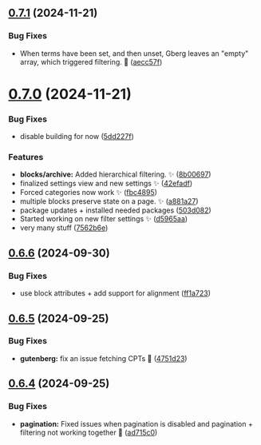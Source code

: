 ## [0.7.1](https://github.com/JCO-Digital/jcore-dynamic-archive/compare/v0.7.0...v0.7.1) (2024-11-21)


### Bug Fixes

* When terms have been set, and then unset, Gberg leaves an "empty" array, which triggered filtering. 🐛 ([aecc57f](https://github.com/JCO-Digital/jcore-dynamic-archive/commit/aecc57f9f42c3a7800c47dd9aed8bd689a58a398))



# [0.7.0](https://github.com/JCO-Digital/jcore-dynamic-archive/compare/v0.6.6...v0.7.0) (2024-11-21)


### Bug Fixes

* disable building for now ([5dd227f](https://github.com/JCO-Digital/jcore-dynamic-archive/commit/5dd227f4851609689646f05ba4c92f4e46c11332))


### Features

* **blocks/archive:** Added hierarchical filtering. ✨ ([8b00697](https://github.com/JCO-Digital/jcore-dynamic-archive/commit/8b0069752b5495af22cb40b180c356b2e60fc4f2))
* finalized settings view and new settings ✨ ([42efadf](https://github.com/JCO-Digital/jcore-dynamic-archive/commit/42efadf8bfd01434f66c262c3e01916ea92b7fcb))
* Forced categories now work ✨ ([fbc4895](https://github.com/JCO-Digital/jcore-dynamic-archive/commit/fbc4895495d825f97271564980155cfdf6d11f5d))
* multiple blocks preserve state on a page. ✨ ([a881a27](https://github.com/JCO-Digital/jcore-dynamic-archive/commit/a881a27b5abdb9dc365cf5e50609c9ff080c5da7))
* package updates + installed needed packages ([503d082](https://github.com/JCO-Digital/jcore-dynamic-archive/commit/503d0824881664d1686da23d20de28b842f5bac2))
* Started working on new filter settings ✨ ([d5965aa](https://github.com/JCO-Digital/jcore-dynamic-archive/commit/d5965aa3625aa852b2c902a831d2a7ca21681d5b))
* very many stuff ([7562b6e](https://github.com/JCO-Digital/jcore-dynamic-archive/commit/7562b6e3a39220cddbc577bda53152f3c74871ac))



## [0.6.6](https://github.com/JCO-Digital/jcore-dynamic-archive/compare/v0.6.5...v0.6.6) (2024-09-30)


### Bug Fixes

* use block attributes + add support for alignment ([ff1a723](https://github.com/JCO-Digital/jcore-dynamic-archive/commit/ff1a723abc24ea70d3586f9f92f70026c92fbe44))



## [0.6.5](https://github.com/JCO-Digital/jcore-dynamic-archive/compare/v0.6.4...v0.6.5) (2024-09-25)


### Bug Fixes

* **gutenberg:** fix an issue fetching CPTs :bug: ([4751d23](https://github.com/JCO-Digital/jcore-dynamic-archive/commit/4751d23831486d14a3f83413d1f25ae4cc63ce19))



## [0.6.4](https://github.com/JCO-Digital/jcore-dynamic-archive/compare/v0.6.3...v0.6.4) (2024-09-25)


### Bug Fixes

* **pagination:** Fixed issues when pagination is disabled and pagination + filtering not working together 🐛 ([ad715c0](https://github.com/JCO-Digital/jcore-dynamic-archive/commit/ad715c0066aff8d457084c0376ea23b79cb0001c))



